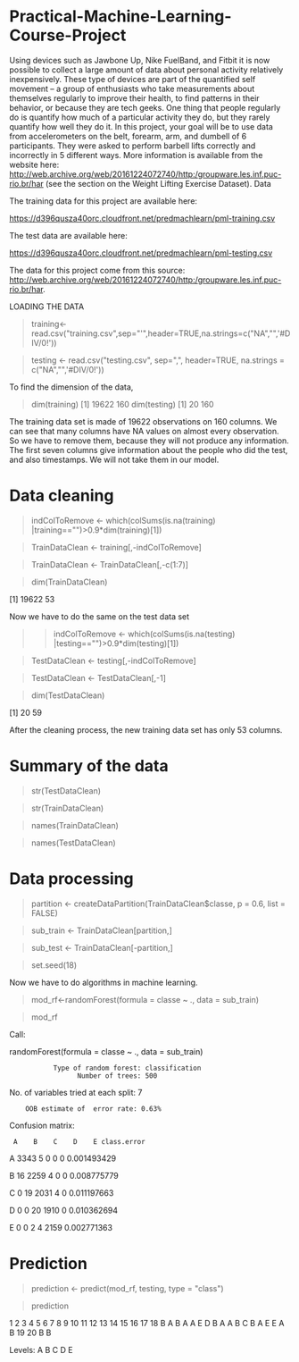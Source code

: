 # Practical-Machine-Learning-Course-Project
Using devices such as Jawbone Up, Nike FuelBand, and Fitbit it is now possible to collect a large amount of data about personal activity relatively inexpensively. These type of devices are part of the quantified self movement – a group of enthusiasts who take measurements about themselves regularly to improve their health, to find patterns in their behavior, or because they are tech geeks. One thing that people regularly do is quantify how much of a particular activity they do, but they rarely quantify how well they do it. In this project, your goal will be to use data from accelerometers on the belt, forearm, arm, and dumbell of 6 participants. They were asked to perform barbell lifts correctly and incorrectly in 5 different ways. More information is available from the website here: http://web.archive.org/web/20161224072740/http:/groupware.les.inf.puc-rio.br/har (see the section on the Weight Lifting Exercise Dataset).
Data

The training data for this project are available here:

https://d396qusza40orc.cloudfront.net/predmachlearn/pml-training.csv

The test data are available here:

https://d396qusza40orc.cloudfront.net/predmachlearn/pml-testing.csv

The data for this project come from this source: http://web.archive.org/web/20161224072740/http:/groupware.les.inf.puc-rio.br/har.

LOADING THE DATA

> training<-read.csv("training.csv",sep="'",header=TRUE,na.strings=c("NA","",'#DIV/0!'))

> testing <- read.csv("testing.csv", sep=",", header=TRUE, na.strings = c("NA","",'#DIV/0!'))

To find the dimension of the data,

> dim(training)
[1] 19622     160
> dim(testing)
[1]  20 160


  
 The training data set is made of 19622 observations on 160 columns. We can see that many columns have NA values on almost every observation. So we have to remove them, because they will not produce any information. The first seven columns give information about the people who did the test, and also timestamps. We will not take them in our model.
 # Data cleaning
 
> indColToRemove <- which(colSums(is.na(training) |training=="")>0.9*dim(training)[1])

> TrainDataClean <- training[,-indColToRemove]

> TrainDataClean <- TrainDataClean[,-c(1:7)]

> dim(TrainDataClean)

 [1] 19622    53

Now we have to do the same on the test data set

 >> indColToRemove <- which(colSums(is.na(testing) |testing=="")>0.9*dim(testing)[1])

 > TestDataClean <- testing[,-indColToRemove]

 > TestDataClean <- TestDataClean[,-1]

 > dim(TestDataClean)

 [1] 20 59

After the cleaning process, the new training data set has only 53 columns.

# Summary of the data
            
> str(TestDataClean)

> str(TrainDataClean)

> names(TrainDataClean)

> names(TestDataClean)

# Data processing

> partition <- createDataPartition(TrainDataClean$classe, p = 0.6, list = FALSE)

> sub_train <- TrainDataClean[partition,]

> sub_test <- TrainDataClean[-partition,]

> set.seed(18)

Now we have to do algorithms in machine learning.

> mod_rf<-randomForest(formula = classe ~ ., data = sub_train)

> mod_rf

Call:

 randomForest(formula = classe ~ ., data = sub_train) 
 
               Type of random forest: classification
                     Number of trees: 500
                     
No. of variables tried at each split: 7

        OOB estimate of  error rate: 0.63%
        
Confusion matrix:

     A    B    C    D    E class.error
     
A 3343    5    0    0    0 0.001493429

B   16 2259    4    0    0 0.008775779

C    0   19 2031    4    0 0.011197663

D    0    0   20 1910    0 0.010362694

E    0    0    2    4 2159 0.002771363

# Prediction

> prediction <- predict(mod_rf, testing, type = "class")

> prediction

 1  2  3  4  5  6  7  8  9 10 11 12 13 14 15 16 17 18 
 B  A  B  A  A  E  D  B  A  A  B  C  B  A  E  E  A  B 
19 20 
 B  B 
 
Levels: A B C D E

